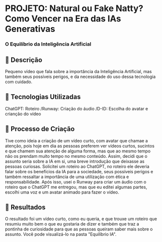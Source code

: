 # PROJETO: Natural ou Fake Natty? Como Vencer na Era das IAs Generativas


### O Equilíbrio da Inteligência Artificial

## 📒 Descrição
Pequeno vídeo que fala sobre a importância da Inteligência Artificial, mas também seus possíveis perigos, e da necessidade do uso dessa tecnologia com cuidado.

## 🤖 Tecnologias Utilizadas
ChatGPT: Roteiro
/Runway: Criação do áudio
/D-ID: Escolha do avatar e crianção do vídeo

## 🧐 Processo de Criação
Tive como ideia a criação de um vídeo curto, com avatar que chamae a atenção, pois hoje em dia as pessoas preferem ver vídeos curtos, sucintos e que chamem sua atenção de alguma forma, mas que ao mesmo tempo não os prendam muito tempo no mesmo conteúdo. Assim, decidi que o assunto seria sobre a IA em si, uma breve introdução que deixasse as pessoas curiosas. Solicitei um roteiro ao ChatGPT, no roteiro ele deveria falar sobre os benefícios da IA para a sociedade, seus possíveis perigos e também ressaltar a importância de uma utilização com ética e responsabilidade.
Após isso, usei o Runway para criar um áudio com o roteiro que o ChatGPT me entregou, mas que eu editei algumas partes, escolhi uma voz e um avatar animado para fazer o vídeo.

## 🚀 Resultados
O resultado foi um vídeo curto, como eu queria, e que trouxe um roteiro que resumiu muito bem o que eu gostaria de dizer e também que traz a pontinha de curiosidade para que as pessoas queiram saber mais sobre o assunto. Você pode visualizá-lo na pasta "Equilíbrio IA".

